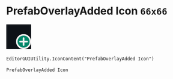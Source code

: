 # PrefabOverlayAdded Icon `66x66`
<img src="/img/PrefabOverlayAdded%20Icon.png" width=66 height=66>

``` CSharp
EditorGUIUtility.IconContent("PrefabOverlayAdded Icon")
```
```
PrefabOverlayAdded Icon
```
